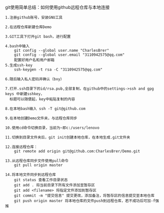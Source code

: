 git使用简单总结：如何使用github远程仓库与本地连接

	1.注册github账号，安装GNU工具
	
	2.在远程仓库新建仓库Demo
	
	3.GIT工具下打开git bash，进行配置
	
	4.bash中输入
		git config --global user.name "CharlesBrer"
		git config --global user.email "3110942575@qq.com"
		配置好用户名和用户邮箱
	5.生成ssh-key
		ssh-keygen -t rsa -C "3110942575@qq.com"
	
	6.随后输入私人密码并确认（bxy）
	
	7.打开.ssh目录下的id/rsa.pub,全部复制，在github中的settings->ssh and gpg keys 中新建sshkey，
	  标题可以随便起，key中粘贴复制的内容
	
	8.在本地bash输入 ssh -T git@github.com
	
	9.在本地创建Demo文件夹，与远程仓库同步
	
	10.使用cd命令切换目录，当前为~即c:/users/lenovo
	
	11.切换到目录文件夹后，git init创建本地仓库，在本地生成.git文件夹
	
	12.连接远程仓库：
		git remote add origin git@github.com:CharlesBrer/Demo.git
	
	13.从远程仓库同步文件使用pull命令
		git pull origin master
		
	14.将本地文件同步到远程仓库
		git status 查看工作目录状态
		git add . 将当前目录下所有文件添加至暂存区
		git add <filename> 将指定文件添加到暂存区
		git commit -m "提交信息" 提交更改，添加备注，将暂存区的信息提交至本地仓库
		git push origin master 将本地仓库的文件push到远程仓库，若不成功后可加-f强推
		
		